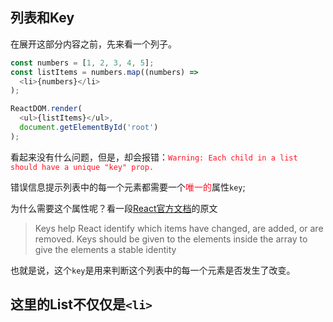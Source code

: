 ## 列表和Key  

在展开这部分内容之前，先来看一个列子。  

```javascript
const numbers = [1, 2, 3, 4, 5];
const listItems = numbers.map((numbers) =>
  <li>{numbers}</li>
);

ReactDOM.render(
  <ul>{listItems}</ul>,
  document.getElementById('root')
);
```
看起来没有什么问题，但是，却会报错：<font color=#F12>`Warning: Each child in a list should have a unique "key" prop.`</font>  

错误信息提示列表中的每一个元素都需要一个<font color=#f12>唯一的</font>属性`key`;  

为什么需要这个属性呢？看一段[React官方文档](https://reactjs.org/docs/lists-and-keys.html)的原文
> Keys help React identify which items have changed, are added, or are removed. Keys should be given to the elements inside the array to give the elements a stable identity  

也就是说，这个`key`是用来判断这个列表中的每一个元素是否发生了改变。   

## 这里的List不仅仅是`<li>`  
